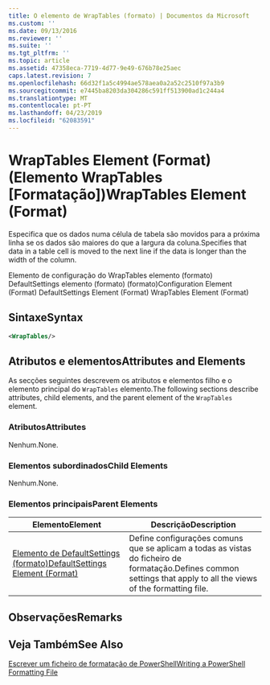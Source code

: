 ```yaml
---
title: O elemento de WrapTables (formato) | Documentos da Microsoft
ms.custom: ''
ms.date: 09/13/2016
ms.reviewer: ''
ms.suite: ''
ms.tgt_pltfrm: ''
ms.topic: article
ms.assetid: 47358eca-7719-4d77-9e49-676b78e25aec
caps.latest.revision: 7
ms.openlocfilehash: 66d32f1a5c4994ae578aea0a2a52c2510f97a3b9
ms.sourcegitcommit: e7445ba8203da304286c591ff513900ad1c244a4
ms.translationtype: MT
ms.contentlocale: pt-PT
ms.lasthandoff: 04/23/2019
ms.locfileid: "62083591"
---
```

# <a name="wraptables-element-format"></a><span data-ttu-id="d0370-102">WrapTables Element (Format) (Elemento WrapTables [Formatação])</span><span class="sxs-lookup"><span data-stu-id="d0370-102">WrapTables Element (Format)</span></span>

<span data-ttu-id="d0370-103">Especifica que os dados numa célula de tabela são movidos para a próxima linha se os dados são maiores do que a largura da coluna.</span><span class="sxs-lookup"><span data-stu-id="d0370-103">Specifies that data in a table cell is moved to the next line if the data is longer than the width of the column.</span></span>

<span data-ttu-id="d0370-104">Elemento de configuração do WrapTables elemento (formato) DefaultSettings elemento (formato) (formato)</span><span class="sxs-lookup"><span data-stu-id="d0370-104">Configuration Element (Format) DefaultSettings Element (Format) WrapTables Element (Format)</span></span>

## <a name="syntax"></a><span data-ttu-id="d0370-105">Sintaxe</span><span class="sxs-lookup"><span data-stu-id="d0370-105">Syntax</span></span>

```xml
<WrapTables/>
```

## <a name="attributes-and-elements"></a><span data-ttu-id="d0370-106">Atributos e elementos</span><span class="sxs-lookup"><span data-stu-id="d0370-106">Attributes and Elements</span></span>

<span data-ttu-id="d0370-107">As secções seguintes descrevem os atributos e elementos filho e o elemento principal do `WrapTables` elemento.</span><span class="sxs-lookup"><span data-stu-id="d0370-107">The following sections describe attributes, child elements, and the parent element of the `WrapTables` element.</span></span>

### <a name="attributes"></a><span data-ttu-id="d0370-108">Atributos</span><span class="sxs-lookup"><span data-stu-id="d0370-108">Attributes</span></span>

<span data-ttu-id="d0370-109">Nenhum.</span><span class="sxs-lookup"><span data-stu-id="d0370-109">None.</span></span>

### <a name="child-elements"></a><span data-ttu-id="d0370-110">Elementos subordinados</span><span class="sxs-lookup"><span data-stu-id="d0370-110">Child Elements</span></span>

<span data-ttu-id="d0370-111">Nenhum.</span><span class="sxs-lookup"><span data-stu-id="d0370-111">None.</span></span>

### <a name="parent-elements"></a><span data-ttu-id="d0370-112">Elementos principais</span><span class="sxs-lookup"><span data-stu-id="d0370-112">Parent Elements</span></span>

|<span data-ttu-id="d0370-113">Elemento</span><span class="sxs-lookup"><span data-stu-id="d0370-113">Element</span></span>|<span data-ttu-id="d0370-114">Descrição</span><span class="sxs-lookup"><span data-stu-id="d0370-114">Description</span></span>|
|-------------|-----------------|
|[<span data-ttu-id="d0370-115">Elemento de DefaultSettings (formato)</span><span class="sxs-lookup"><span data-stu-id="d0370-115">DefaultSettings Element (Format)</span></span>](./defaultsettings-element-format.md)|<span data-ttu-id="d0370-116">Define configurações comuns que se aplicam a todas as vistas do ficheiro de formatação.</span><span class="sxs-lookup"><span data-stu-id="d0370-116">Defines common settings that apply to all the views of the formatting file.</span></span>|

## <a name="remarks"></a><span data-ttu-id="d0370-117">Observações</span><span class="sxs-lookup"><span data-stu-id="d0370-117">Remarks</span></span>

## <a name="see-also"></a><span data-ttu-id="d0370-118">Veja Também</span><span class="sxs-lookup"><span data-stu-id="d0370-118">See Also</span></span>

[<span data-ttu-id="d0370-119">Escrever um ficheiro de formatação de PowerShell</span><span class="sxs-lookup"><span data-stu-id="d0370-119">Writing a PowerShell Formatting File</span></span>](./writing-a-powershell-formatting-file.md)
